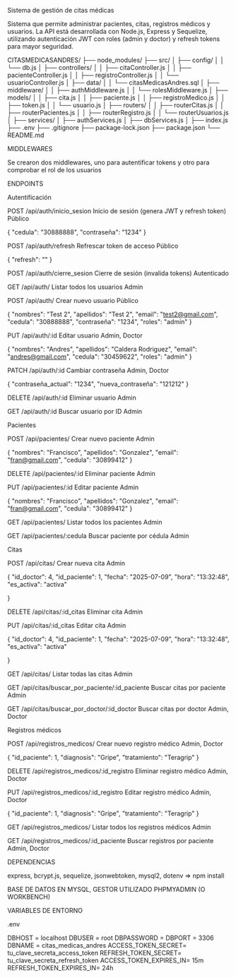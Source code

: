 Sistema de gestión de citas médicas

Sistema que permite administrar pacientes, citas, registros médicos y usuarios. La API está desarrollada con Node.js, Express y Sequelize, utilizando autenticación JWT con roles (admin y doctor) y refresh tokens para mayor seguridad.

CITASMEDICASANDRES/
├── node_modules/
├── src/
│   ├── config/
│   │   └── db.js
│   ├── controllers/
│   │   ├── citaController.js
│   │   ├── pacienteController.js
│   │   ├── registroController.js
│   │   └── usuarioController.js
│   ├── data/
│   │   └── citasMedicasAndres.sql
│   ├── middleware/
│   │   ├── authMiddleware.js
│   │   └── rolesMiddleware.js
│   ├── models/
│   │   ├── cita.js
│   │   ├── paciente.js
│   │   ├── registroMedico.js
│   │   ├── token.js
│   │   └── usuario.js
│   ├── routers/
│   │   ├── routerCitas.js
│   │   ├── routerPacientes.js
│   │   ├── routerRegistro.js
│   │   └── routerUsuarios.js
│   ├── services/
│       ├── authServices.js
│       ├── dbServices.js
│
├── index.js
├── .env
├── .gitignore
├── package-lock.json
├── package.json
└── README.md

MIDDLEWARES

Se crearon dos middlewares, uno para autentificar tokens y otro para comprobar el rol de los usuarios

ENDPOINTS

Autentificación

POST	/api/auth/inicio_sesion	Inicio de sesión (genera JWT y refresh token)	Público

{
    "cedula": "30888888",
    "contraseña": "1234"
}


POST	/api/auth/refresh	Refrescar token de acceso	Público

{
    "refresh": ""
}

POST	/api/auth/cierre_sesion	Cierre de sesión (invalida tokens)	Autenticado

GET	/api/auth/	Listar todos los usuarios	Admin

POST	/api/auth/	Crear nuevo usuario	Público

{
    "nombres": "Test 2",
    "apellidos": "Test 2",
    "email": "test2@gmail.com",
    "cedula": "30888888",
    "contraseña": "1234",
    "roles": "admin"
}


PUT	/api/auth/:id	Editar usuario	Admin, Doctor

{
    "nombres": "Andres",
    "apellidos": "Caldera Rodriguez",
    "email": "andres@gmail.com",
    "cedula": "30459622",
    "roles": "admin"
}

PATCH	/api/auth/:id	Cambiar contraseña	Admin, Doctor

{
    "contraseña_actual": "1234",
    "nueva_contraseña": "121212"
}

DELETE	/api/auth/:id	Eliminar usuario	Admin

GET	/api/auth/:id	Buscar usuario por ID	Admin

Pacientes

POST	/api/pacientes/	Crear nuevo paciente	Admin

{
    "nombres": "Francisco",
    "apellidos": "Gonzalez",
    "email": "fran@gmail.com",
    "cedula": "30899412"
}

DELETE	/api/pacientes/:id	Eliminar paciente	Admin

PUT	/api/pacientes/:id	Editar paciente	Admin

{
    "nombres": "Francisco",
    "apellidos": "Gonzalez",
    "email": "fran@gmail.com",
    "cedula": "30899412"
}

GET	/api/pacientes/	Listar todos los pacientes	Admin

GET	/api/pacientes/:cedula	Buscar paciente por cédula	Admin


Citas

POST	/api/citas/	Crear nueva cita	Admin

{
    "id_doctor": 4,
    "id_paciente": 1,
    "fecha": "2025-07-09",
    "hora": "13:32:48",
    "es_activa": "activa"

}

DELETE	/api/citas/:id_citas	Eliminar cita	Admin

PUT	/api/citas/:id_citas	Editar cita	Admin

{
    "id_doctor": 4,
    "id_paciente": 1,
    "fecha": "2025-07-09",
    "hora": "13:32:48",
    "es_activa": "activa"

}

GET	/api/citas/	Listar todas las citas	Admin

GET	/api/citas/buscar_por_paciente/:id_paciente	Buscar citas por paciente	Admin

GET	/api/citas/buscar_por_doctor/:id_doctor	Buscar citas por doctor	Admin, Doctor


Registros médicos

POST	/api/registros_medicos/	Crear nuevo registro médico	Admin, Doctor

{
    "id_paciente": 1,
    "diagnosis": "Gripe",
    "tratamiento": "Teragrip"
}

DELETE	/api/registros_medicos/:id_registro	Eliminar registro médico	Admin, Doctor

PUT	/api/registros_medicos/:id_registro	Editar registro médico	Admin, Doctor

{
    "id_paciente": 1,
    "diagnosis": "Gripe",
    "tratamiento": "Teragrip"
}

GET	/api/registros_medicos/	Listar todos los registros médicos	Admin

GET	/api/registros_medicos/:id_paciente	Buscar registros por paciente	Admin, Doctor

DEPENDENCIAS

express, bcrypt.js, sequelize, jsonwebtoken, mysql2, dotenv => npm install

BASE DE DATOS EN MYSQL, GESTOR UTILIZADO PHPMYADMIN (O WORKBENCH)

VARIABLES DE ENTORNO

.env 

DBHOST = localhost
DBUSER = root
DBPASSWORD = 
DBPORT = 3306
DBNAME = citas_medicas_andres
ACCESS_TOKEN_SECRET= tu_clave_secreta_access_token
REFRESH_TOKEN_SECRET= tu_clave_secreta_refresh_token
ACCESS_TOKEN_EXPIRES_IN= 15m
REFRESH_TOKEN_EXPIRES_IN= 24h